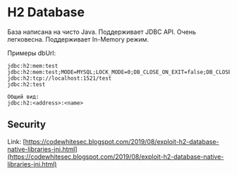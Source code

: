 # H2 Database

База написана на чисто Java. Поддерживает JDBC API. Очень легковесна. Поддерживает In-Memory режим.

Примеры dbUrl:

```
jdbc:h2:mem:test
jdbc:h2:mem:test;MODE=MYSQL;LOCK_MODE=0;DB_CLOSE_ON_EXIT=false;DB_CLOSE_DELAY=-1
jdbc:h2:tcp://localhost:1521/test
jdbc:h2:test

Общий вид:
jdbc:h2:<address>:<name>

```

## Security

Link: [https://codewhitesec.blogspot.com/2019/08/exploit-h2-database-native-libraries-jni.html](https://codewhitesec.blogspot.com/2019/08/exploit-h2-database-native-libraries-jni.html)
